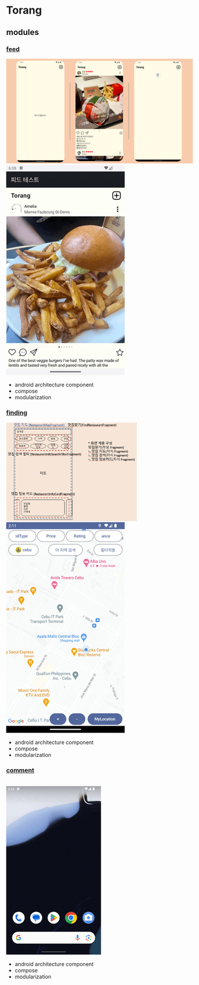 # Torang

## modules

### [feed](https://github.com/sarang628/Feed)
<img src="screenshot/feed.png"/>
<br>
<img src="screenshot/feed1.gif"/>

- android architecture component
- compose
- modularization

### [finding](https://github.com/sarang628/finding)
<img src="screenshot/finding.png" width = "70%" height="70%" />
<br>
<img src="screenshot/finding1.gif"/>

- android architecture component
- compose
- modularization

### [comment](https://github.com/sarang628/Comment)
<br>
<img src="screenshot/comment1.gif"/>

- android architecture component
- compose
- modularization
